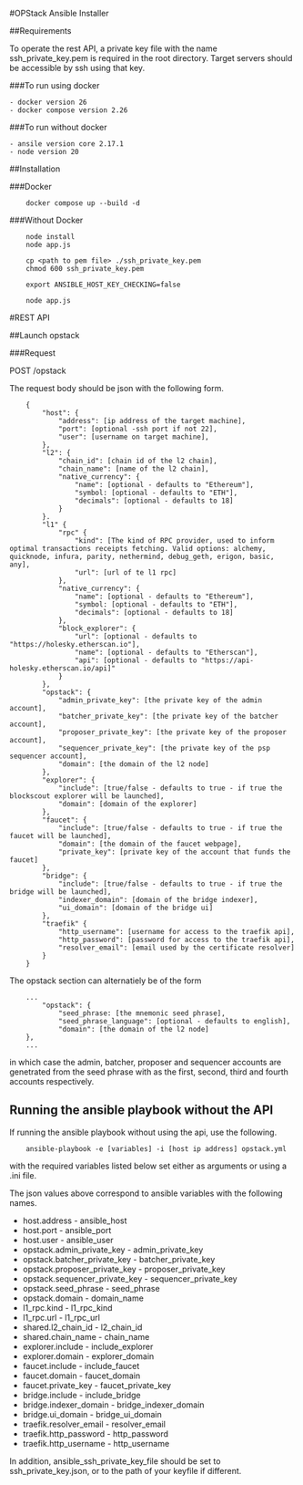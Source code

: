 #OPStack Ansible Installer

##Requirements

To operate the rest API, a private key file with the name ssh_private_key.pem is required in the root directory. Target servers should be accessible by ssh using that key.

###To run using docker

    - docker version 26
    - docker compose version 2.26

###To run without docker

    - ansile version core 2.17.1
    - node version 20

##Installation

###Docker

```
    docker compose up --build -d
```

###Without Docker

```
    node install
    node app.js

    cp <path to pem file> ./ssh_private_key.pem
    chmod 600 ssh_private_key.pem 

    export ANSIBLE_HOST_KEY_CHECKING=false

    node app.js
```

#REST API

##Launch opstack

###Request

POST /opstack

The request body should be json with the following form.

```
    {
        "host": {
            "address": [ip address of the target machine],
            "port": [optional -ssh port if not 22],
            "user": [username on target machine],
        },
        "l2": {
            "chain_id": [chain id of the l2 chain],
            "chain_name": [name of the l2 chain],
            "native_currency": {
                "name": [optional - defaults to "Ethereum"],
                "symbol: [optional - defaults to "ETH"],
                "decimals": [optional - defaults to 18]
            } 
        }.
        "l1" {
            "rpc" {
                "kind": [The kind of RPC provider, used to inform optimal transactions receipts fetching. Valid options: alchemy, quicknode, infura, parity, nethermind, debug_geth, erigon, basic, any],
                "url": [url of te l1 rpc]
            },
            "native_currency": {
                "name": [optional - defaults to "Ethereum"],
                "symbol: [optional - defaults to "ETH"],
                "decimals": [optional - defaults to 18]
            },
            "block_explorer": {
                "url": [optional - defaults to "https://holesky.etherscan.io"],
                "name": [optional - defaults to "Etherscan"],
                "api": [optional - defaults to "https://api-holesky.etherscan.io/api]"
            }
        },
        "opstack": {
            "admin_private_key": [the private key of the admin account],
            "batcher_private_key": [the private key of the batcher account],
            "proposer_private_key": [the private key of the proposer account],
            "sequencer_private_key": [the private key of the psp sequencer account],
            "domain": [the domain of the l2 node]
        },
        "explorer": {
            "include": [true/false - defaults to true - if true the blockscout explorer will be launched],
            "domain": [domain of the explorer]
        },
        "faucet": {
            "include": [true/false - defaults to true - if true the faucet will be launched],
            "domain": [the domain of the faucet webpage],
            "private_key": [private key of the account that funds the faucet]
        },
        "bridge": {
            "include": [true/false - defaults to true - if true the bridge will be launched],
            "indexer_domain": [domain of the bridge indexer],
            "ui_domain": [domain of the bridge ui]
        },
        "traefik" {
            "http_username": [username for access to the traefik api],
            "http_password": [password for access to the traefik api],
            "resolver_email": [email used by the certificate resolver]
        }
    }
```

The opstack section can alternatiely be of the form

```
    ...
        "opstack": {
            "seed_phrase: [the mnemonic seed phrase],
            "seed_phrase_language": [optional - defaults to english],
            "domain": [the domain of the l2 node]
    },  
    ...
```

in which case the admin, batcher, proposer and sequencer accounts are genetrated from the seed phrase with as the first, second, third and fourth accounts respectively.

## Running the ansible playbook without the API

If running the ansible playbook without using the api, use the following.

```
    ansible-playbook -e [variables] -i [host ip address] opstack.yml
```

with the required variables listed below set either as arguments or using a .ini file.

The json values above correspond to ansible variables with the following names.

   - host.address - ansible_host
   - host.port - ansible_port
   - host.user - ansible_user
   - opstack.admin_private_key - admin_private_key
   - opstack.batcher_private_key - batcher_private_key
   - opstack.proposer_private_key - proposer_private_key
   - opstack.sequencer_private_key - sequencer_private_key
   - opstack.seed_phrase - seed_phrase
   - opstack.domain - domain_name
   - l1_rpc.kind - l1_rpc_kind
   - l1_rpc.url - l1_rpc_url
   - shared.l2_chain_id - l2_chain_id
   - shared.chain_name - chain_name
   - explorer.include - include_explorer
   - explorer.domain - explorer_domain
   - faucet.include - include_faucet
   - faucet.domain - faucet_domain
   - faucet.private_key - faucet_private_key
   - bridge.include - include_bridge
   - bridge.indexer_domain - bridge_indexer_domain
   - bridge.ui_domain - bridge_ui_domain
   - traefik.resolver_email - resolver_email
   - traefik.http_password - http_password
   - traefik.http_username - http_username

In addition, ansible_ssh_private_key_file should be set to ssh_private_key.json, or to the path of your keyfile if different.
